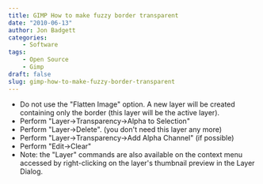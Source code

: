 ```yaml
---
title: GIMP How to make fuzzy border transparent
date: "2010-06-13"
author: Jon Badgett
categories:
    - Software
tags:
    - Open Source
    - Gimp
draft: false
slug: gimp-how-to-make-fuzzy-border-transparent
---
```


-   Do not use the "Flatten Image" option. A new layer will be created containing
    only the border (this layer will be the active layer).
-   Perform "Layer->Transparency->Alpha to Selection"
-   Perform "Layer->Delete". (you don't need this layer any more)
-   Perform "Layer->Transparency->Add Alpha Channel" (if possible)
-   Perform "Edit->Clear"
-   Note: the "Layer" commands are also available on the context menu accessed by
    right-clicking on the layer's thumbnail preview in the Layer Dialog.
